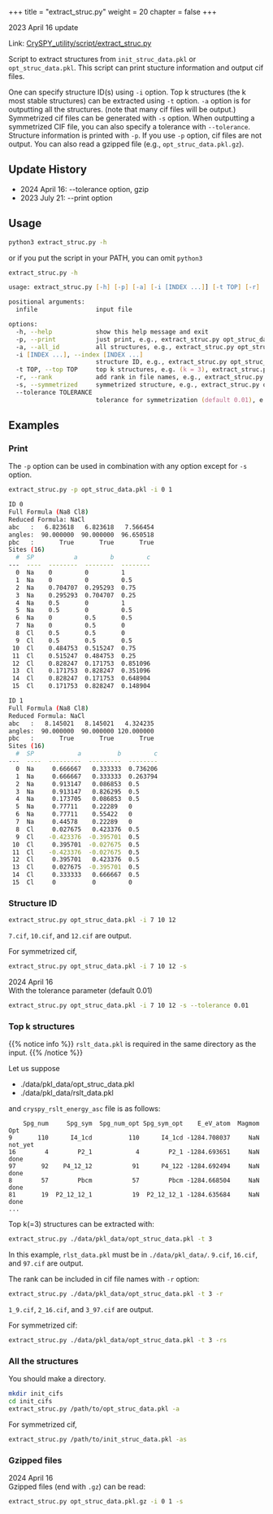 +++
title = "extract_struc.py"
weight = 20
chapter = false
+++

2023 April 16 update

Link: [CrySPY_utility/script/extract_struc.py](https://github.com/Tomoki-YAMASHITA/CrySPY_utility/blob/master/script/extract_struc.py)

Script to extract structures from `init_struc_data.pkl` or `opt_struc_data.pkl`.
This script can print stucture information and output cif files.

One can specify structure ID(s) using `-i` option.
Top k structures (the k most stable structures) can be extracted using `-t` option.
`-a` option is for outputting all the structures.
(note that many cif files will be output.)
Symmetrized cif files can be generated with `-s` option.
When outputting a symmetrized CIF file, you can also specify a tolerance with `--tolerance`.
Structure information is printed with `-p`.
If you use `-p` option, cif files are not output.
You can also read a gzipped file (e.g., `opt_struc_data.pkl.gz`).

## Update History
- 2024 April 16: --tolerance option, gzip
- 2023 July 21: --print option

## Usage
``` zsh
python3 extract_struc.py -h
```
or if you put the script in your PATH, you can omit `python3`
``` zsh
extract_struc.py -h
```
``` zsh
usage: extract_struc.py [-h] [-p] [-a] [-i [INDEX ...]] [-t TOP] [-r] [-s] [--tolerance TOLERANCE] infile

positional arguments:
  infile                input file

options:
  -h, --help            show this help message and exit
  -p, --print           just print, e.g., extract_struc.py opt_struc_data.pkl -i 7 10 12 -ps
  -a, --all_id          all structures, e.g., extract_struc.py opt_struc_data.pkl -as
  -i [INDEX ...], --index [INDEX ...]
                        structure ID, e.g., extract_struc.py opt_struc_data.pkl -i 7 10 12 -s
  -t TOP, --top TOP     top k structures, e.g. (k = 3), extract_struc.py opt_struc_data.pkl -t 3 -s
  -r, --rank            add rank in file names, e.g., extract_struc.py opt_struc_data.pkl -t 3 -rs
  -s, --symmetrized     symmetrized structure, e.g., extract_struc.py opt_struc_data.pkl -i 7 10 12 -s
  --tolerance TOLERANCE
                        tolerance for symmetrization (default 0.01), e.g., extract_struc.py opt_struc_data.pkl -i 0 1 -s --tolerance 0.01
```

## Examples
### Print

The `-p` option can be used in combination with any option except for `-s` option.

``` bash
extract_struc.py -p opt_struc_data.pkl -i 0 1
```

``` bash
ID 0
Full Formula (Na8 Cl8)
Reduced Formula: NaCl
abc   :   6.823618   6.823618   7.566454
angles:  90.000000  90.000000  96.650518
pbc   :       True       True       True
Sites (16)
  #  SP           a         b         c
---  ----  --------  --------  --------
  0  Na    0         0         1
  1  Na    0         0         0.5
  2  Na    0.704707  0.295293  0.75
  3  Na    0.295293  0.704707  0.25
  4  Na    0.5       0         1
  5  Na    0.5       0         0.5
  6  Na    0         0.5       0.5
  7  Na    0         0.5       0
  8  Cl    0.5       0.5       0
  9  Cl    0.5       0.5       0.5
 10  Cl    0.484753  0.515247  0.75
 11  Cl    0.515247  0.484753  0.25
 12  Cl    0.828247  0.171753  0.851096
 13  Cl    0.171753  0.828247  0.351096
 14  Cl    0.828247  0.171753  0.648904
 15  Cl    0.171753  0.828247  0.148904

ID 1
Full Formula (Na8 Cl8)
Reduced Formula: NaCl
abc   :   8.145021   8.145021   4.324235
angles:  90.000000  90.000000 120.000000
pbc   :       True       True       True
Sites (16)
  #  SP            a          b         c
---  ----  ---------  ---------  --------
  0  Na     0.666667   0.333333  0.736206
  1  Na     0.666667   0.333333  0.263794
  2  Na     0.913147   0.086853  0.5
  3  Na     0.913147   0.826295  0.5
  4  Na     0.173705   0.086853  0.5
  5  Na     0.77711    0.22289   0
  6  Na     0.77711    0.55422   0
  7  Na     0.44578    0.22289   0
  8  Cl     0.027675   0.423376  0.5
  9  Cl    -0.423376  -0.395701  0.5
 10  Cl     0.395701  -0.027675  0.5
 11  Cl    -0.423376  -0.027675  0.5
 12  Cl     0.395701   0.423376  0.5
 13  Cl     0.027675  -0.395701  0.5
 14  Cl     0.333333   0.666667  0.5
 15  Cl     0          0         0
```


### Structure ID
``` bash
extract_struc.py opt_struc_data.pkl -i 7 10 12
```

`7.cif`, `10.cif`, and `12.cif` are output.


For symmetrized cif,
``` zsh
extract_struc.py opt_struc_data.pkl -i 7 10 12 -s
```

2024 April 16  
With the tolerance parameter (default 0.01)
``` zsh
extract_struc.py opt_struc_data.pkl -i 7 10 12 -s --tolerance 0.01
```

### Top k structures

{{% notice info %}}
`rslt_data.pkl` is required in the same directory as the input.
{{% /notice %}}

Let us suppose
- ./data/pkl_data/opt_struc_data.pkl
- ./data/pkl_data/rslt_data.pkl

and `cryspy_rslt_energy_asc` file is as follows:
``` text
    Spg_num     Spg_sym  Spg_num_opt Spg_sym_opt    E_eV_atom  Magmom      Opt
9       110      I4_1cd          110      I4_1cd -1284.708037     NaN  not_yet
16        4        P2_1            4        P2_1 -1284.693651     NaN     done
97       92    P4_12_12           91      P4_122 -1284.692494     NaN     done
8        57        Pbcm           57        Pbcm -1284.668504     NaN     done
81       19  P2_12_12_1           19  P2_12_12_1 -1284.635684     NaN     done
...
```
Top k(=3) structures can be extracted with:
``` zsh
extract_struc.py ./data/pkl_data/opt_struc_data.pkl -t 3
```
In this example, `rlst_data.pkl` must be in `./data/pkl_data/`.
`9.cif`, `16.cif`, and `97.cif` are output.

The rank can be included in cif file names with `-r` option:
``` zsh
extract_struc.py ./data/pkl_data/opt_struc_data.pkl -t 3 -r
```
`1_9.cif`, `2_16.cif`, and `3_97.cif` are output.

For symmetrized cif:
``` zsh
extract_struc.py ./data/pkl_data/opt_struc_data.pkl -t 3 -rs
```


### All the structures
You should make a directory.

``` zsh
mkdir init_cifs
cd init_cifs
extract_struc.py /path/to/opt_struc_data.pkl -a
```

For symmetrized cif,
``` zsh
extract_struc.py /path/to/init_struc_data.pkl -as
```


### Gzipped files
2024 April 16  
Gzipped files (end with `.gz`) can be read:
``` zsh
extract_struc.py opt_struc_data.pkl.gz -i 0 1 -s
```